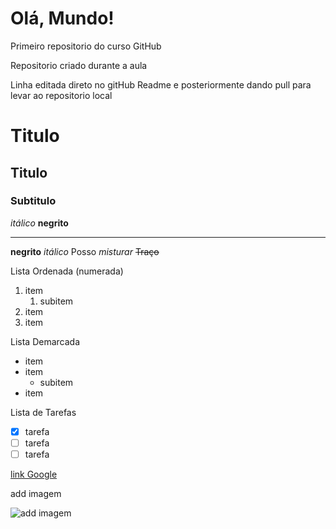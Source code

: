 # Olá, Mundo!

Primeiro repositorio do curso GitHub

Repositorio criado durante a aula

Linha editada direto no gitHub Readme e posteriormente dando pull para levar ao repositorio local

# Titulo

## Titulo

### Subtitulo

_itálico_
**negrito**

---

**negrito**
_itálico_
Posso _*misturar*_
~~Traço~~

Lista Ordenada (numerada)

1. item
   1. subitem
1. item
1. item

Lista Demarcada

- item
- item
  - subitem
- item

Lista de Tarefas

- [x] tarefa
- [ ] tarefa
- [ ] tarefa

[link Google](https:www.google.com.br)

add imagem

![add imagem](https://user-images.githubusercontent.com/84549096/211411603-72f73ee0-ad7e-4756-bb5c-341aadd7547f.jpeg)
